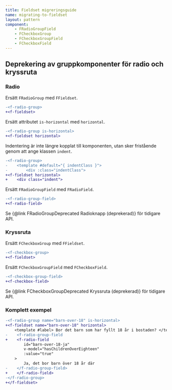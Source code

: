 ```yaml
---
title: Fieldset migreringsguide
name: migrating-to-fieldset
layout: pattern
component:
    - FRadioGroupField
    - FCheckboxGroup
    - FCheckboxGroupField
    - FCheckboxField
---
```


## Deprekering av gruppkomponenter för radio och kryssruta

### Radio

Ersätt `FRadioGroup` med `FFieldset`.

```diff
-<f-radio-group>
+<f-fieldset>
```

Ersätt attributet `is-horizontal` med `horizontal`.

```diff
-<f-radio-group is-horizontal>
+<f-fieldset horizontal>
```

Indentering är inte längre kopplat till komponenten, utan sker fristående genom att ange klassen `indent`.

```diff
-<f-radio-group>
-    <template #default="{ indentClass }">
-        <div :class="indentClass">
+<f-fieldset horizontal>
+    <div class="indent">
```

Ersätt `FRadioGroupField` med `FRadioField`.

```diff
-<f-radio-group-field>
+<f-radio-field>
```

Se {@link FRadioGroupDeprecated Radioknapp (deprekerad)} för tidigare API.

### Kryssruta

Ersätt `FCheckboxGroup` med `FFieldset`.

```diff
-<f-checkbox-group>
+<f-fieldset>
```

Ersätt `FCheckboxGroupField` med `FCheckboxField`.

```diff
-<f-checkbox-group-field>
+<f-checkbox-field>
```

Se {@link FCheckboxGroupDeprecated Kryssruta (deprekerad)} för tidigare API.

### Komplett exempel

```diff
-<f-radio-group name="barn-over-18" is-horizontal>
+<f-fieldset name="barn-over-18" horizontal>
    <template #label> Bor det barn som har fyllt 18 år i bostaden? </template>
-    <f-radio-group-field
+    <f-radio-field
        id="barn-over-18-ja"
        v-model="hasChildrenOverEighteen"
        :value="true"
    >
        Ja, det bor barn över 18 år där
-    </f-radio-group-field>
+    </f-radio-field>
-</f-radio-group>
+</f-fieldset>
```
